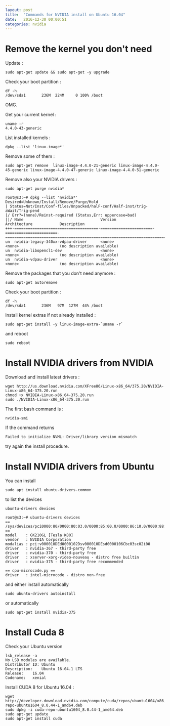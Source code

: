 ```yaml
---
layout: post
title:  "Commands for NVIDIA install on Ubuntu 16.04"
date:   2016-12-30 00:00:51
categories: nvidia
---
```


# Remove the kernel you don't need

Update :

    sudo apt-get update && sudo apt-get -y upgrade

Check your boot partition :

    df -h
    /dev/sda1       236M  224M     0 100% /boot

OMG.

Get your current kernel :

    uname -r
    4.4.0-43-generic

List installed kernels :

    dpkg --list 'linux-image*'

Remove some of them :

    sudo apt-get remove  linux-image-4.4.0-21-generic linux-image-4.4.0-45-generic linux-image-4.4.0-47-generic linux-image-4.4.0-51-generic

Remove also your NVIDIA drivers :

    sudo apt-get purge nvidia*

    root@s3:~# dpkg --list 'nvidia*'
    Desired=Unknown/Install/Remove/Purge/Hold
    | Status=Not/Inst/Conf-files/Unpacked/halF-conf/Half-inst/trig-aWait/Trig-pend
    |/ Err?=(none)/Reinst-required (Status,Err: uppercase=bad)
    ||/ Name                                  Version                 Architecture            Description
    +++-=====================================-=======================-=======================-================================================================================
    un  nvidia-legacy-340xx-vdpau-driver      <none>                  <none>                  (no description available)
    un  nvidia-libopencl1-dev                 <none>                  <none>                  (no description available)
    un  nvidia-vdpau-driver                   <none>                  <none>                  (no description available)


Remove the packages that you don't need anymore :

    sudo apt-get autoremove


Check your boot partition :

    df -h
    /dev/sda1       236M   97M  127M  44% /boot


Install kernel extras if not already installed :

    sudo apt-get install -y linux-image-extra-`uname -r`

and reboot

    sudo reboot


# Install NVIDIA drivers from NVIDIA


Download and install latest drivers :

    wget http://us.download.nvidia.com/XFree86/Linux-x86_64/375.20/NVIDIA-Linux-x86_64-375.20.run
    chmod +x NVIDIA-Linux-x86_64-375.20.run
    sudo ./NVIDIA-Linux-x86_64-375.20.run

The first bash command is :

```
nvidia-smi
```

If the command returns

    Failed to initialize NVML: Driver/library version mismatch

try again the install procedure.



# Install NVIDIA drivers from Ubuntu


You can install

    sudo apt install ubuntu-drivers-common

to list the devices

    ubuntu-drivers devices

    root@s3:~# ubuntu-drivers devices
    == /sys/devices/pci0000:80/0000:80:03.0/0000:85:00.0/0000:86:10.0/0000:88:00.0 ==
    model    : GK210GL [Tesla K80]
    vendor   : NVIDIA Corporation
    modalias : pci:v000010DEd0000102Dsv000010DEsd0000106Cbc03sc02i00
    driver   : nvidia-367 - third-party free
    driver   : nvidia-370 - third-party free
    driver   : xserver-xorg-video-nouveau - distro free builtin
    driver   : nvidia-375 - third-party free recommended

    == cpu-microcode.py ==
    driver   : intel-microcode - distro non-free


and either install automatically

    sudo ubuntu-drivers autoinstall

or automatically

    sudo apt-get install nvidia-375


# Install Cuda 8

Check your Ubuntu version

    lsb_release -a
    No LSB modules are available.
    Distributor ID:	Ubuntu
    Description:	Ubuntu 16.04.1 LTS
    Release:	16.04
    Codename:	xenial

Install CUDA 8 for Ubuntu 16.04 :

    wget http://developer.download.nvidia.com/compute/cuda/repos/ubuntu1604/x86_64/cuda-repo-ubuntu1604_8.0.44-1_amd64.deb
    sudo dpkg -i cuda-repo-ubuntu1604_8.0.44-1_amd64.deb
    sudo apt-get update
    sudo apt-get install cuda
